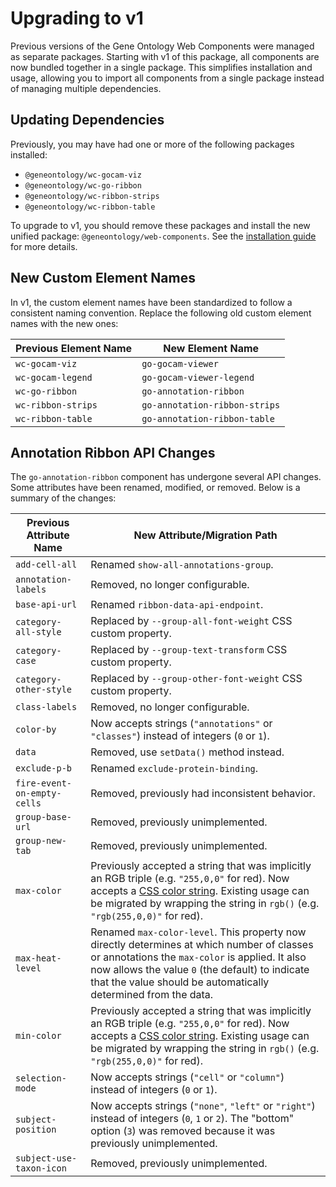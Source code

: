 # Upgrading to v1

Previous versions of the Gene Ontology Web Components were managed as separate packages. Starting with v1 of this package, all components are now bundled together in a single package. This simplifies installation and usage, allowing you to import all components from a single package instead of managing multiple dependencies.

## Updating Dependencies

Previously, you may have had one or more of the following packages installed:

- `@geneontology/wc-gocam-viz`
- `@geneontology/wc-go-ribbon`
- `@geneontology/wc-ribbon-strips`
- `@geneontology/wc-ribbon-table`

To upgrade to v1, you should remove these packages and install the new unified package: `@geneontology/web-components`. See the [installation guide](../getting-started/install) for more details.

## New Custom Element Names

In v1, the custom element names have been standardized to follow a consistent naming convention. Replace the following old custom element names with the new ones:

| Previous Element Name | New Element Name              |
| --------------------- | ----------------------------- |
| `wc-gocam-viz`        | `go-gocam-viewer`             |
| `wc-gocam-legend`     | `go-gocam-viewer-legend`      |
| `wc-go-ribbon`        | `go-annotation-ribbon`        |
| `wc-ribbon-strips`    | `go-annotation-ribbon-strips` |
| `wc-ribbon-table`     | `go-annotation-ribbon-table`  |

## Annotation Ribbon API Changes

The `go-annotation-ribbon` component has undergone several API changes. Some attributes have been renamed, modified, or removed. Below is a summary of the changes:

| Previous Attribute Name     | New Attribute/Migration Path                                                                                                                                                                                                                                                                        |
| --------------------------- | --------------------------------------------------------------------------------------------------------------------------------------------------------------------------------------------------------------------------------------------------------------------------------------------------- |
| `add-cell-all`              | Renamed `show-all-annotations-group`.                                                                                                                                                                                                                                                               |
| `annotation-labels`         | Removed, no longer configurable.                                                                                                                                                                                                                                                                    |
| `base-api-url`              | Renamed `ribbon-data-api-endpoint`.                                                                                                                                                                                                                                                                 |
| `category-all-style`        | Replaced by `--group-all-font-weight` CSS custom property.                                                                                                                                                                                                                                          |
| `category-case`             | Replaced by `--group-text-transform` CSS custom property.                                                                                                                                                                                                                                           |
| `category-other-style`      | Replaced by `--group-other-font-weight` CSS custom property.                                                                                                                                                                                                                                        |
| `class-labels`              | Removed, no longer configurable.                                                                                                                                                                                                                                                                    |
| `color-by`                  | Now accepts strings (`"annotations"` or `"classes"`) instead of integers (`0` or `1`).                                                                                                                                                                                                              |
| `data`                      | Removed, use `setData()` method instead.                                                                                                                                                                                                                                                            |
| `exclude-p-b`               | Renamed `exclude-protein-binding`.                                                                                                                                                                                                                                                                  |
| `fire-event-on-empty-cells` | Removed, previously had inconsistent behavior.                                                                                                                                                                                                                                                      |
| `group-base-url`            | Removed, previously unimplemented.                                                                                                                                                                                                                                                                  |
| `group-new-tab`             | Removed, previously unimplemented.                                                                                                                                                                                                                                                                  |
| `max-color`                 | Previously accepted a string that was implicitly an RGB triple (e.g. `"255,0,0"` for red). Now accepts a [CSS color string](https://developer.mozilla.org/en-US/docs/Web/CSS/color_value#syntax). Existing usage can be migrated by wrapping the string in `rgb()` (e.g. `"rgb(255,0,0)"` for red). |
| `max-heat-level`            | Renamed `max-color-level`. This property now directly determines at which number of classes or annotations the `max-color` is applied. It also now allows the value `0` (the default) to indicate that the value should be automatically determined from the data.                                  |
| `min-color`                 | Previously accepted a string that was implicitly an RGB triple (e.g. `"255,0,0"` for red). Now accepts a [CSS color string](https://developer.mozilla.org/en-US/docs/Web/CSS/color_value#syntax). Existing usage can be migrated by wrapping the string in `rgb()` (e.g. `"rgb(255,0,0)"` for red). |
| `selection-mode`            | Now accepts strings (`"cell"` or `"column"`) instead of integers (`0` or `1`).                                                                                                                                                                                                                      |
| `subject-position`          | Now accepts strings (`"none"`, `"left"` or `"right"`) instead of integers (`0`, `1` or `2`). The "bottom" option (`3`) was removed because it was previously unimplemented.                                                                                                                         |
| `subject-use-taxon-icon`    | Removed, previously unimplemented.                                                                                                                                                                                                                                                                  |
